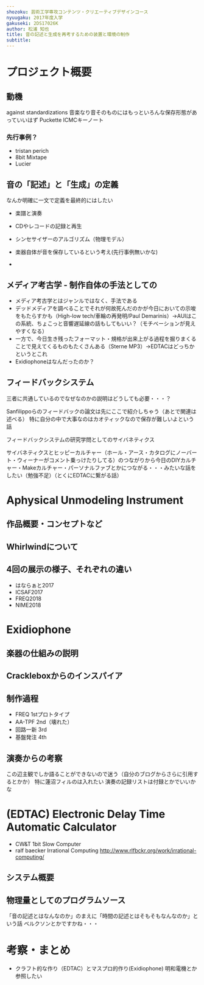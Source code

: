 ```yaml
---
shozoku: 芸術工学専攻コンテンツ・クリエーティブデザインコース
nyuugaku: 2017年度入学
gakuseki: 2DS17026K
author: 松浦 知也
title: 音の記述と生成を再考するための装置と環境の制作
subtitle:
---
```


# プロジェクト概要

## 動機
against standardizations
音楽なり音そのものにはもっといろんな保存形態があっていいはず
Puckette ICMCキーノート

### 先行事例？

- tristan perich
- 8bit Mixtape
- Lucier


## 音の「記述」と「生成」の定義

なんか明確に一文で定義を最終的にはしたい

- 楽譜と演奏
- CDやレコードの記録と再生

- シンセサイザーのアルゴリズム（物理モデル）
- 楽器自体が音を保存しているという考え(先行事例無いかな)
-

## メディア考古学 - 制作自体の手法としての

- メディア考古学とはジャンルではなく、手法である
- デッドメディアを調べることでそれが何故死んだのかが今日においての示唆をもたらすかも（High-low tech/車輪の再発明/Paul Demarinis）→AUIはこの系統、ちょこっと音響遅延線の話もしてもいい？（モチベーションが見えやすくなる）
- 一方で、今日生き残ったフォーマット・規格が出来上がる過程を掘りまくることで見えてくるものもたくさんある（Sterne MP3）→EDTACはどっちかというとこれ
- Exidiophoneはなんだったのか？

## フィードバックシステム
三者に共通しているのでなぜなのかの説明はどうしても必要・・・？

Sanfilippoらのフィードバックの論文は先にここで紹介しちゃう（あとで関連は述べる）
特に自分の中で大事なのはカオティックなので保存が難しいよという話

フィードバックシステムの研究学問としてのサイバネティクス

サイバネティクスとヒッピーカルチャー（ホール・アース・カタログにノーバート・ウィーナーがコメント乗っけたりしてる）のつながりから今日のDIYカルチャー・Makeカルチャー・パーソナルファブとかにつながる・・・みたいな話をしたい（勉強不足）（とくにEDTACに繋がる話）

# Aphysical Unmodeling Instrument

## 作品概要・コンセプトなど

## Whirlwindについて

## 4回の展示の様子、それぞれの違い

- はならぁと2017
- ICSAF2017
- FREQ2018
- NIME2018

# Exidiophone

## 楽器の仕組みの説明

## Crackleboxからのインスパイア

## 制作過程
- FREQ 1stプロトタイプ
- AA-TPF 2nd（壊れた）
- 回路一新 3rd
- 基盤発注 4th

## 演奏からの考察
この辺主観でしか語ることができないので迷う（自分のブログからさらに引用するとかか）
特に蓮沼フィルのは入れたい
演奏の記録リストは付録とかでいいかな

# (EDTAC) Electronic Delay Time Automatic Calculator
- CW&T 1bit Slow Computer
- ralf baecker Irrational Computing http://www.rlfbckr.org/work/irrational-computing/

## システム概要

## 物理量としてのプログラムソース

「音の記述とはなんなのか」のまえに「時間の記述とはそもそもなんなのか」という話
ベルクソンとかですかね・・・

# 考察・まとめ

- クラフト的な作り（EDTAC）とマスプロ的作り(Exidiophone) 明和電機とか参照したい
